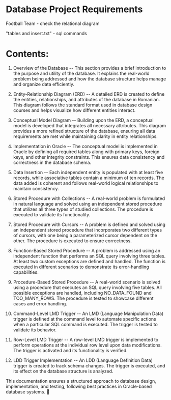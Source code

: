 # Database Project Requirements
Football Team - check the relational diagram

"tables and insert.txt" - sql commands

# Contents:
1. Overview of the Database
 -- This section provides a brief introduction to the purpose and utility of the database. It explains the real-world problem being addressed and how the database structure helps manage and organize data efficiently.

2. Entity-Relationship Diagram (ERD)
 -- A detailed ERD is created to define the entities, relationships, and attributes of the database in Romanian. This diagram follows the standard format used in database design courses and helps visualize how different entities interact.

3. Conceptual Model Diagram
 -- Building upon the ERD, a conceptual model is developed that integrates all necessary attributes. This diagram provides a more refined structure of the database, ensuring all data requirements are met while maintaining clarity in entity relationships.

4. Implementation in Oracle
 -- The conceptual model is implemented in Oracle by defining all required tables along with primary keys, foreign keys, and other integrity constraints. This ensures data consistency and correctness in the database schema.

5. Data Insertion
 -- Each independent entity is populated with at least five records, while associative tables contain a minimum of ten records. The data added is coherent and follows real-world logical relationships to maintain consistency.

6. Stored Procedure with Collections
 -- A real-world problem is formulated in natural language and solved using an independent stored procedure that utilizes all three types of studied collections. The procedure is executed to validate its functionality.

7. Stored Procedure with Cursors
 -- A problem is defined and solved using an independent stored procedure that incorporates two different types of cursors, with one being a parameterized cursor dependent on the other. The procedure is executed to ensure correctness.

8. Function-Based Stored Procedure
 -- A problem is addressed using an independent function that performs an SQL query involving three tables. At least two custom exceptions are defined and handled. The function is executed in different scenarios to demonstrate its error-handling capabilities.

9. Procedure-Based Stored Procedure
 -- A real-world scenario is solved using a procedure that executes an SQL query involving five tables. All possible exceptions are handled, including NO_DATA_FOUND and TOO_MANY_ROWS. The procedure is tested to showcase different cases and error handling.

10. Command-Level LMD Trigger
 -- An LMD (Language Manipulation Data) trigger is defined at the command level to automate specific actions when a particular SQL command is executed. The trigger is tested to validate its behavior.

11. Row-Level LMD Trigger
 -- A row-level LMD trigger is implemented to perform operations at the individual row level upon data modifications. The trigger is activated and its functionality is verified.

12. LDD Trigger Implementation
 -- An LDD (Language Definition Data) trigger is created to track schema changes. The trigger is executed, and its effect on the database structure is analyzed.

This documentation ensures a structured approach to database design, implementation, and testing, following best practices in Oracle-based database systems. 🚀
